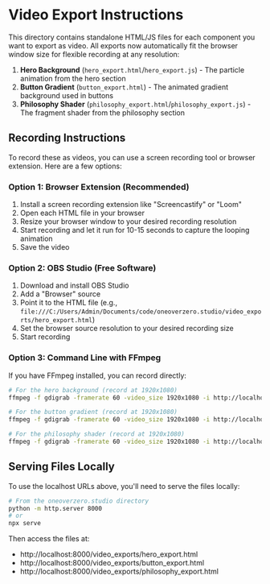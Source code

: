 # Video Export Instructions

This directory contains standalone HTML/JS files for each component you want to export as video. All exports now automatically fit the browser window size for flexible recording at any resolution:

1. **Hero Background** (`hero_export.html`/`hero_export.js`) - The particle animation from the hero section
2. **Button Gradient** (`button_export.html`) - The animated gradient background used in buttons
3. **Philosophy Shader** (`philosophy_export.html`/`philosophy_export.js`) - The fragment shader from the philosophy section

## Recording Instructions

To record these as videos, you can use a screen recording tool or browser extension. Here are a few options:

### Option 1: Browser Extension (Recommended)
1. Install a screen recording extension like "Screencastify" or "Loom"
2. Open each HTML file in your browser
3. Resize your browser window to your desired recording resolution
4. Start recording and let it run for 10-15 seconds to capture the looping animation
5. Save the video

### Option 2: OBS Studio (Free Software)
1. Download and install OBS Studio
2. Add a "Browser" source
3. Point it to the HTML file (e.g., `file:///C:/Users/Admin/Documents/code/oneoverzero.studio/video_exports/hero_export.html`)
4. Set the browser source resolution to your desired recording size
5. Start recording

### Option 3: Command Line with FFmpeg
If you have FFmpeg installed, you can record directly:

```bash
# For the hero background (record at 1920x1080)
ffmpeg -f gdigrab -framerate 60 -video_size 1920x1080 -i http://localhost:8000/video_exports/hero_export.html -t 15 -c:v libx264 -pix_fmt yuv420p hero_background.mp4

# For the button gradient (record at 1920x1080)
ffmpeg -f gdigrab -framerate 60 -video_size 1920x1080 -i http://localhost:8000/video_exports/button_export.html -t 15 -c:v libx264 -pix_fmt yuv420p button_gradient.mp4

# For the philosophy shader (record at 1920x1080)
ffmpeg -f gdigrab -framerate 60 -video_size 1920x1080 -i http://localhost:8000/video_exports/philosophy_export.html -t 15 -c:v libx264 -pix_fmt yuv420p philosophy_shader.mp4
```

## Serving Files Locally

To use the localhost URLs above, you'll need to serve the files locally:

```bash
# From the oneoverzero.studio directory
python -m http.server 8000
# or
npx serve
```

Then access the files at:
- http://localhost:8000/video_exports/hero_export.html
- http://localhost:8000/video_exports/button_export.html
- http://localhost:8000/video_exports/philosophy_export.html